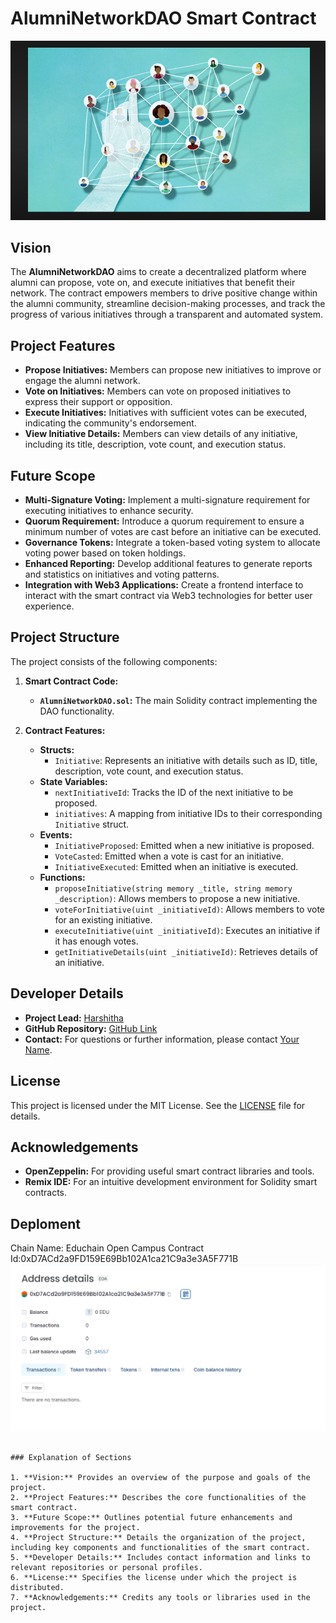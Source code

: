 
# AlumniNetworkDAO Smart Contract
![alt text](image-1.png)
## Vision

The **AlumniNetworkDAO** aims to create a decentralized platform where alumni can propose, vote on, and execute initiatives that benefit their network. The contract empowers members to drive positive change within the alumni community, streamline decision-making processes, and track the progress of various initiatives through a transparent and automated system.

## Project Features

- **Propose Initiatives:** Members can propose new initiatives to improve or engage the alumni network.
- **Vote on Initiatives:** Members can vote on proposed initiatives to express their support or opposition.
- **Execute Initiatives:** Initiatives with sufficient votes can be executed, indicating the community's endorsement.
- **View Initiative Details:** Members can view details of any initiative, including its title, description, vote count, and execution status.

## Future Scope

- **Multi-Signature Voting:** Implement a multi-signature requirement for executing initiatives to enhance security.
- **Quorum Requirement:** Introduce a quorum requirement to ensure a minimum number of votes are cast before an initiative can be executed.
- **Governance Tokens:** Integrate a token-based voting system to allocate voting power based on token holdings.
- **Enhanced Reporting:** Develop additional features to generate reports and statistics on initiatives and voting patterns.
- **Integration with Web3 Applications:** Create a frontend interface to interact with the smart contract via Web3 technologies for better user experience.

## Project Structure

The project consists of the following components:

1. **Smart Contract Code:**
   - **`AlumniNetworkDAO.sol`:** The main Solidity contract implementing the DAO functionality.

2. **Contract Features:**
   - **Structs:**
     - `Initiative`: Represents an initiative with details such as ID, title, description, vote count, and execution status.
   - **State Variables:**
     - `nextInitiativeId`: Tracks the ID of the next initiative to be proposed.
     - `initiatives`: A mapping from initiative IDs to their corresponding `Initiative` struct.
   - **Events:**
     - `InitiativeProposed`: Emitted when a new initiative is proposed.
     - `VoteCasted`: Emitted when a vote is cast for an initiative.
     - `InitiativeExecuted`: Emitted when an initiative is executed.
   - **Functions:**
     - `proposeInitiative(string memory _title, string memory _description)`: Allows members to propose a new initiative.
     - `voteForInitiative(uint _initiativeId)`: Allows members to vote for an existing initiative.
     - `executeInitiative(uint _initiativeId)`: Executes an initiative if it has enough votes.
     - `getInitiativeDetails(uint _initiativeId)`: Retrieves details of an initiative.

## Developer Details

- **Project Lead:** [Harshitha](mailto:your.email@example.com)
- **GitHub Repository:** [GitHub Link](https://github.com/your-username/your-repository)
- **Contact:** For questions or further information, please contact [Your Name](mailto:your.email@example.com).

## License

This project is licensed under the MIT License. See the [LICENSE](LICENSE) file for details.

## Acknowledgements

- **OpenZeppelin:** For providing useful smart contract libraries and tools.
- **Remix IDE:** For an intuitive development environment for Solidity smart contracts.

## Deploment
Chain Name: Educhain Open Campus
Contract Id:0xD7ACd2a9FD159E69Bb102A1ca21C9a3e3A5F771B
![alt text](image.png)
```

### Explanation of Sections

1. **Vision:** Provides an overview of the purpose and goals of the project.
2. **Project Features:** Describes the core functionalities of the smart contract.
3. **Future Scope:** Outlines potential future enhancements and improvements for the project.
4. **Project Structure:** Details the organization of the project, including key components and functionalities of the smart contract.
5. **Developer Details:** Includes contact information and links to relevant repositories or personal profiles.
6. **License:** Specifies the license under which the project is distributed.
7. **Acknowledgements:** Credits any tools or libraries used in the project.

